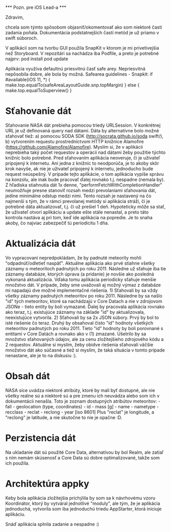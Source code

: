 *** Pozn. pre iOS Lead-a ***

Zdravim,

chcela som týmto spôsobom objasniť/okomentovať ako som niektoré časti zadania poňala. Dokumentácia podstatnejších častí metód je už priamo v swift súboroch.

V aplikácii som na tvorbu GUI použila SnapKit v ktorom je mi prívetivejšia než Storyboard. V repozitári sa nachádza iba Podfile, a preto je potrebné najprv:
    pod install
    pod update

Aplikácia využíva defaultnú priesvitnú časť safe arey. Nepriesvitná nepôsobila dobre, ale bola by možná.
    Safearea guidelines - Snapkit:
    if #available(iOS 11, *) {
        make.top.equalTo(safeAreaLayoutGuide.snp.topMargin)
    } else {
        make.top.equalToSuperview()
    }

# Sťahovanie dát #
Sťahovanie NASA dát prebieha pomocou triedy URLSession. V konkrétnej URL je už definovaná query nad dátami. Dáta by alternatívne bolo možné sťahovať tiež:
    a) pomocou SODA SDK (http://socrata.github.io/soda swift/),
    b) vytvorením requestu prostredníctvom HTTP knižnice Alamofire (https://github.com/Alamofire/Alamofire).
Myslím si, že v aplikácii neprebieha taký počet requestov a operácii nad dátami žeby použitie týchto knižníc bolo potrebné.
Pred sťahovaním aplikácia neoveruje, či je uživateľ pripojený k internetu. Ani jedna z knižníc to neodporúča, je to akoby skôr krok navyše, ak nie je uživateľ pripojený k internetu, jednoducho bude request neúspešný. V prípade tejto aplikácie, o tom aplikácia vypíše správu na konzolu, ale inak bude pracovať ďalej rovnako t.j. nespadne (nemala by).
Z hľadiska stiahnutia dát 1x denne, "performFetchWithCompletionHandler" neumožňuje presne stanoviť rozsah medzi prevolaniami sťahovania dát, jedine minimálne odstup medzi nimi. Tento rozsah je nastavený na čo najmenší s tým, že v rámci prevolanej metódy si aplikácia stráži, či je potrebné dáta aktualizovať, t.j. či už prešiel 1 deň. Hypoteticky môže sa stať, že uživateľ otvorí aplikáciu a update ešte stále nenastal, a preto táto kontrola nastáva aj pri tom, keď ide aplikácia na popredie. Je to snaha akoby, čo najviac zabezpečiť tú periodicitu 1 dňa.

# Aktualizácia dát #
Vo vypracovaní nepredpokládam, že by padnuté meteority mohli "odpadnúť/odletieť naspäť". Aktuálne aplikácia ako prvé stiahne všetky záznamy o meteoritoch padnutých po roku 2011. Následne už sťahuje iba tie záznamy databáze, ktorých úprava (a pridanie) je novšie ako posledná vykonaná aktualizácia. Vďaka tomu aplikácia periodicky sťahuje menšie množstvo dát.
V prípade, žeby sme uvažovali aj možný výmaz z databáze mi napadajú dve možné implementačné riešenia.
    1) Sťahovali by sa vždy všetky záznamy padnutých meteoritov po roku 2011. Následne by sa našlo "id" tých meteoritov, ktoré sa nachádzajú v Core Datach a nie v zdrojovom JSONe - tieto entity by boli vymazané. Ďalej by pracovala aplikácia rovnako ako teraz, t.j. existujúce záznamy na základe "id" by aktualizovala, neexistujúce vytvorila.
    2) Sťahovali by sa 2x JSON súbory. Prvý by bol to isté riešenie čo teraz. Druhý by obsahoval čisto "id" hodnoty všetkých meteoritov padnutých po roku 2011. Tieto "id" hodnoty by boli porovnané s entitami v Core Datách a rovnako ako v (1) zmazané. Ušetrilo by sa množstvo sťahovaných údajov, ale za cenu zložitejšieho zdrojového kódu a 2 requestov.
Aktuálne si myslím, žeby obidve riešenia sťahovali väčšie množstvo dát ako súčasné a tiež si myslím, že taká situácia v tomto prípade nenastane, ale je to na diskusiu :).

# Obsah dát #
NASA síce uvádza niektoré atribúty, ktoré by mali byť dostupné, ale nie všetky reálne sú a niektoré sú a pre zmenu ich neuvádza alebo som ich v dokumentácii nenašla. Toto je zoznam dostupných atribútov meteoritov:
    - fall
    - geolocation (type, coordinates)
    - id
    - mass [g]
    - name
    - nametype
    - recclass
    - reclat
    - reclong
    - year [iso 8601]
Plus "reclat" je longitude, a "reclong" je latitude, a nie skutočne to nie je opačne :D.

# Perzistencia dát #
Na ukladanie dát sú použité Core Data, alternatívou by bol Realm, ale zatiaľ s ním nemám skúsenosť a Core Data sú dobre optimalizované, takže som ich použila.

# Architektúra appky #
Keby bola aplikácia zložitejšia prichýlila by som sa k návrhovému vzoru Koordinátor, ktorý by vytváral jednotlivé "moduly", ale tým, že je aplikácia jednoduchá, vytvorila som iba jednoduchú triedu AppStarter, ktorá iniciuje aplikáciu.


Snáď aplikácia splnila zadanie a nespadne :)
